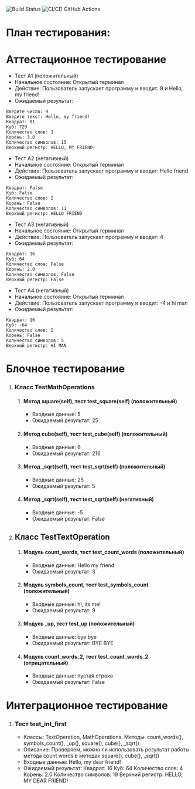 ![Build Status](https://github.com/SkurtenkoShadi/tpo3/actions/workflows/tester.yml/badge.svg?branch=master)
![CI/CD GitHub Actions](https://github.com/SkurtenkoShadi/tpo3/actions/workflows/tester.yml/badge.svg)
# План тестирования:

# Аттестационное тестирование
- Тест А1 (положительный)
- Начальное состояние: Открытый терминал
- Действие: Пользователь запускает программу и вводит: 9 и Hello, my friend!
- Ожидаемый результат:
```
Введите число: 9
Введите текст: Hello, my friend!
Квадрат: 81       
Куб: 729
Количество слов: 3
Корень: 3.0       
Количество символов: 15
Верхний регистр: HELLO, MY FRIEND!
```
- Тест А2 (негативный)
- Начальное состояние: Открытый терминал
- Действие: Пользователь запускает программу и вводит: Hello friend
- Ожидаемый результат:
```
Квадрат: False
Куб: False
Количество слов: 2
Корень: False
Количество символов: 11
Верхний регистр: HELLO FRIEND
```
- Тест А3 (негативный)
- Начальное состояние: Открытый терминал
- Действие: Пользователь запускает программу и вводит: 4
- Ожидаемый результат:
```
Квадрат: 16
Куб: 64
Количество слов: False
Корень: 2.0
Количество символов: False
Верхний регистр: False
```
- Тест А4 (негативный)
- Начальное состояние: Открытый терминал
- Действие: Пользователь запускает программу и вводит: -4 и hi man
- Ожидаемый результат:
```
Квадрат: 16
Куб: -64
Количество слов: 2
Корень: False
Количество символов: 5
Верхний регистр: HI MAN
```

# Блочное тестирование
<ol>
<li>
<h3>Класс TestMathOperations</h3>
<ol>
<li>
<h4>Метод square(self), тест test_square(self) (положительный)</h4>
<ul>
<li>Входные данные: 5</li>
<li>Ожидаемый результат: 25</li>
</ul>
</li>
<li>
<h4>Метод cube(self), тест test_cube(self) (положительный)</h4>
<ul>
<li>Входные данные: 6</li>
<li>Ожидаемый результат: 216</li>
</ul>
</li>
<li>
<h4>Метод _sqrt(self), тест test_sqrt(self) (положительный)</h4>
<ul>
<li>Входные данные: 25</li>
<li>Ожидаемый результат: 5</li>
</ul>
</li>
<li>
<h4>Метод _sqrt(self), тест test_sqrt(self) (негативный)</h4>
<ul>
<li>Входные данные: -5</li>
<li>Ожидаемый результат: False</li>
</ul>
</li>
</ol>
</li>
<li>
<h2>Класс TestTextOperation</h2>
<ol>
<li>
<h4>Модуль count_words, тест test_count_words (положительный)</h4>
<ul>
<li>Входные данные: Hello my friend</li>
<li>Ожидаемый результат: 3</li>
</ul>
</li>
<li>
<h4>Модуль symbols_count, тест test_symbols_count (положительный)</h4>
<ul>
<li>Входные данные: hi, its me!</li>
<li>Ожидаемый результат: 9</li>
</ul>
</li>
<li>
<h4>Модуль _up, тест test_up (положительный)</h4>
<ul>
<li>Входные данные: bye bye</li>
<li>
Ожидаемый результат: BYE BYE
</li>
</ul>
</li>
<li>
<h4>Модуль count_words_2, тест test_count_words_2 (отрицательный)</h4>
<ul>
<li>Входные данные: пустая строка</li>
<li>Ожидаемый результат: False</li>
</ul>
</li>
</ol>
</li>
</ol>

# Интеграционное тестирование
<ol>
<li>
<h3>Тест test_int_first</h3>
<ul>
<li>Классы: TextOperation, MathOperations.  Методы: count_words(), symbols_count(), _up(), square(), cube(), _sqrt()</li>
<li>Описание: Проверяем, можно ли использовать результат работы метода count words в методах square(), cube(), _sqrt()</li>
<li>Входные данные: Hello, my dear friend!</li>
<li>Ожидаемый результат: 
Квадрат: 16
Куб: 64
Количество слов: 4
Корень: 2.0
Количество символов: 19
Верхний регистр: HELLO, MY DEAR FRIEND!</li>
</ul>
</li>

</ol>

